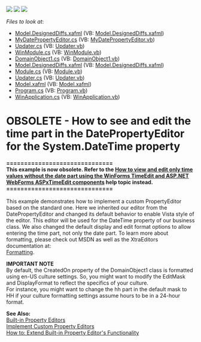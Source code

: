 <!-- default badges list -->
![](https://img.shields.io/endpoint?url=https://codecentral.devexpress.com/api/v1/VersionRange/134076051/11.2.5%2B)
[![](https://img.shields.io/badge/Open_in_DevExpress_Support_Center-FF7200?style=flat-square&logo=DevExpress&logoColor=white)](https://supportcenter.devexpress.com/ticket/details/E1497)
[![](https://img.shields.io/badge/📖_How_to_use_DevExpress_Examples-e9f6fc?style=flat-square)](https://docs.devexpress.com/GeneralInformation/403183)
<!-- default badges end -->
<!-- default file list -->
*Files to look at*:

* [Model.DesignedDiffs.xafml](./CS/WinSolution.Module.Win/Model.DesignedDiffs.xafml) (VB: [Model.DesignedDiffs.xafml](./VB/WinSolution.Module.Win/Model.DesignedDiffs.xafml))
* [MyDatePropertyEditor.cs](./CS/WinSolution.Module.Win/MyDatePropertyEditor.cs) (VB: [MyDatePropertyEditor.vb](./VB/WinSolution.Module.Win/MyDatePropertyEditor.vb))
* [Updater.cs](./CS/WinSolution.Module.Win/Updater.cs) (VB: [Updater.vb](./VB/WinSolution.Module.Win/Updater.vb))
* [WinModule.cs](./CS/WinSolution.Module.Win/WinModule.cs) (VB: [WinModule.vb](./VB/WinSolution.Module.Win/WinModule.vb))
* [DomainObject1.cs](./CS/WinSolution.Module/DomainObject1.cs) (VB: [DomainObject1.vb](./VB/WinSolution.Module/DomainObject1.vb))
* [Model.DesignedDiffs.xafml](./CS/WinSolution.Module/Model.DesignedDiffs.xafml) (VB: [Model.DesignedDiffs.xafml](./VB/WinSolution.Module/Model.DesignedDiffs.xafml))
* [Module.cs](./CS/WinSolution.Module/Module.cs) (VB: [Module.vb](./VB/WinSolution.Module/Module.vb))
* [Updater.cs](./CS/WinSolution.Module/Updater.cs) (VB: [Updater.vb](./VB/WinSolution.Module/Updater.vb))
* [Model.xafml](./CS/WinSolution.Win/Model.xafml) (VB: [Model.xafml](./VB/WinSolution.Win/Model.xafml))
* [Program.cs](./CS/WinSolution.Win/Program.cs) (VB: [Program.vb](./VB/WinSolution.Win/Program.vb))
* [WinApplication.cs](./CS/WinSolution.Win/WinApplication.cs) (VB: [WinApplication.vb](./VB/WinSolution.Win/WinApplication.vb))
<!-- default file list end -->
# OBSOLETE - How to see and edit the time part in the DatePropertyEditor for the System.DateTime property


<p><strong>==============================</strong><br><strong>This example is now obsolete. Refer to the <a href="https://www.devexpress.com/Support/Center/p/T411714">How to view and edit only time values without the date part using the WinForms TimeEdit and ASP.NET WebForms ASPxTimeEdit components</a> help topic instead.</strong><br><strong>==============================</strong><br><br>This example demonstrates how to implement a custom PropertyEditor based on the standard one. Here we inherited our editor from the DatePropertyEditor and changed its default behavior to enable Vista style of the editor. This editor will be used for the DateTime property of our business class. We also changed the default display and edit format options to allow entering the time part, not only the date part. To learn more about formatting, please check out MSDN as well as the XtraEditors documentation at:<br> <a href="http://documentation.devexpress.com/#WindowsForms/CustomDocument587">Formatting</a>.</p>
<p><strong>IMPORTANT NOTE</strong><br> By default, the CreatedOn property of the DomainObject1 class is formatted using en-US culture settings. So, you might want to modify the EditMask and DisplayFormat to reflect the specifics of your culture.<br> For instance, you might want to change the hh part in the default mask to HH if your culture formatting settings assume hours to be in a 24-hour format.</p>
<p><strong>See Also:</strong><br> <a href="http://documentation.devexpress.com/#Xaf/CustomDocument3014">Built-in Property Editors</a><br> <a href="http://documentation.devexpress.com/#Xaf/CustomDocument3097">Implement Custom Property Editors</a><br> <a href="http://documentation.devexpress.com/#Xaf/CustomDocument3104">How to: Extend Built-in Property Editor's Functionality</a></p>

<br/>



